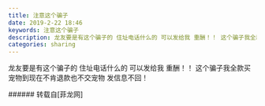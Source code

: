 ```yaml
---
title: 注意这个骗子
date: 2019-2-22 18:46
keywords: 注意这个骗子
description: 龙友要是有这个骗子的 住址电话什么的 可以发给我 重酬！！ 这个骗子我全款买宠物到现在不肯退款也不交宠物 发信息不回！
categories: sharing
---
```

<td class="t_f" id="postmessage_3093781">

龙友要是有这个骗子的 住址电话什么的 可以发给我 重酬！！ 这个骗子我全款买宠物到现在不肯退款也不交宠物 发信息不回！<br/>
</td>
###### 转载自[菲龙网]